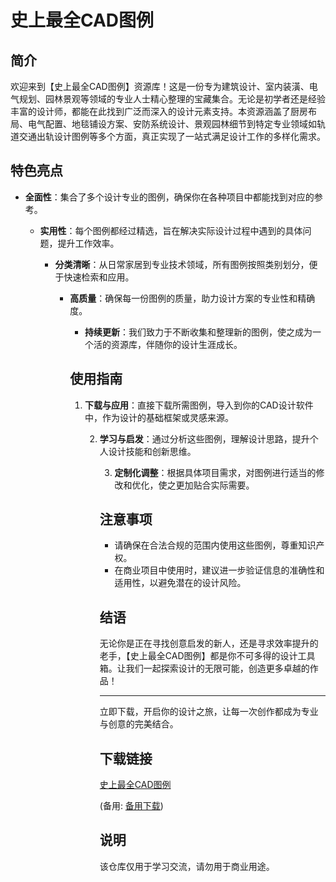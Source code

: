 # 史上最全CAD图例

## 简介

欢迎来到【史上最全CAD图例】资源库！这是一份专为建筑设计、室内装潢、电气规划、园林景观等领域的专业人士精心整理的宝藏集合。无论是初学者还是经验丰富的设计师，都能在此找到广泛而深入的设计元素支持。本资源涵盖了厨房布局、电气配置、地毯铺设方案、安防系统设计、景观园林细节到特定专业领域如轨道交通出轨设计图例等多个方面，真正实现了一站式满足设计工作的多样化需求。

## 特色亮点

- **全面性**：集合了多个设计专业的图例，确保你在各种项目中都能找到对应的参考。

  - **实用性**：每个图例都经过精选，旨在解决实际设计过程中遇到的具体问题，提升工作效率。

    - **分类清晰**：从日常家居到专业技术领域，所有图例按照类别划分，便于快速检索和应用。

      - **高质量**：确保每一份图例的质量，助力设计方案的专业性和精确度。

        - **持续更新**：我们致力于不断收集和整理新的图例，使之成为一个活的资源库，伴随你的设计生涯成长。

        ## 使用指南

        1. **下载与应用**：直接下载所需图例，导入到你的CAD设计软件中，作为设计的基础框架或灵感来源。

           2. **学习与启发**：通过分析这些图例，理解设计思路，提升个人设计技能和创新思维。

              3. **定制化调整**：根据具体项目需求，对图例进行适当的修改和优化，使之更加贴合实际需要。

              ## 注意事项

              - 请确保在合法合规的范围内使用这些图例，尊重知识产权。
              - 在商业项目中使用时，建议进一步验证信息的准确性和适用性，以避免潜在的设计风险。

              ## 结语

              无论你是正在寻找创意启发的新人，还是寻求效率提升的老手，【史上最全CAD图例】都是你不可多得的设计工具箱。让我们一起探索设计的无限可能，创造更多卓越的作品！

              ---

              立即下载，开启你的设计之旅，让每一次创作都成为专业与创意的完美结合。

              ## 下载链接
              [史上最全CAD图例](https://pan.quark.cn/s/b10deee6431a) 

              (备用: [备用下载](https://pan.baidu.com/s/1VK1lqs9HAyE-C5ZJrn3WPg?pwd=1234))

              ## 说明

              该仓库仅用于学习交流，请勿用于商业用途。

